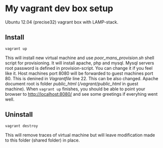 My vagrant dev box setup
========================
Ubuntu 12.04 (precise32) vagrant box with
LAMP-stack.


## Install

`vagrant up`

This will install new virtual machine and use *poor_mans_provision.sh* shell
script for provisioning. It will install apache, php and mysql.
Mysql servers root password is defined in provision-script. You can change it
if you feel like it.
Host machines port 8080 will be forwarded to guest machines port 80. This
is denined in *Vagrantfile* line 22. This can be also changed.
Apache document root is folder *public_html* (*/vagrant/public_html* in guest machine).
When `vagrant up` finishes, you should be able to point your browser to 
[http://localhost:8080/](http://localhost:8080/) and see some greetings if everyhing went well.

## Uninstall

`vagrant destroy`

This will remove traces of virtual machine but will leave modification made to this folder
(shared folder) in place.





